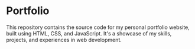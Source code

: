 # Portfolio
This repository contains the source code for my personal portfolio website, built using HTML, CSS, and JavaScript. It's a showcase of my skills, projects, and experiences in web development.
